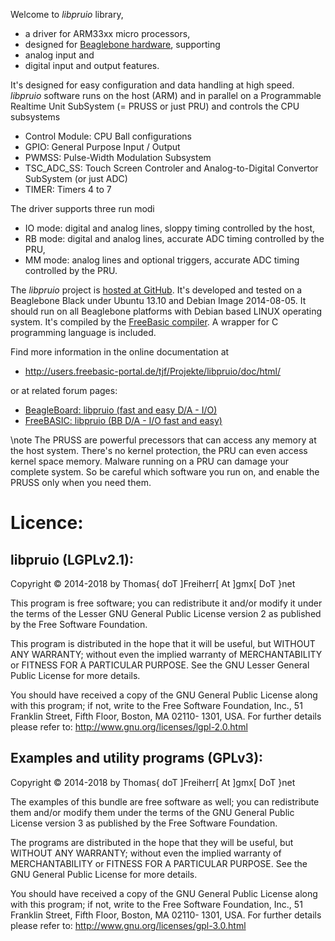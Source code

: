 Welcome to *libpruio* library,

- a driver for ARM33xx micro processors,
- designed for [Beaglebone hardware](http://www.beaglebone.org), supporting
- analog input and
- digital input and output features.

It's designed for easy configuration and data handling at high speed.
*libpruio* software runs on the host (ARM) and in parallel on a
Programmable Realtime Unit SubSystem (= PRUSS or just PRU) and controls
the CPU subsystems

- Control Module: CPU Ball configurations
- GPIO: General Purpose Input / Output
- PWMSS: Pulse-Width Modulation Subsystem
- TSC_ADC_SS: Touch Screen Controler and Analog-to-Digital Convertor SubSystem (or just ADC)
- TIMER: Timers 4 to 7

The driver supports three run modi

- IO mode: digital and analog lines, sloppy timing controlled by the host,
- RB mode: digital and analog lines, accurate ADC timing controlled by the PRU,
- MM mode: analog lines and optional triggers, accurate ADC timing controlled by the PRU.

The *libpruio* project is [hosted at GitHub](https://github.com/DTJF/libpruio). It's
developed and tested on a Beaglebone Black under Ubuntu 13.10 and
Debian Image 2014-08-05. It should run on all Beaglebone platforms with
Debian based LINUX operating system. It's compiled by the [FreeBasic
compiler](http://www.freebasic.net). A wrapper for C programming
language is included.

Find more information in the online documentation at

- http://users.freebasic-portal.de/tjf/Projekte/libpruio/doc/html/

or at related forum pages:

- [BeagleBoard: libpruio (fast and easy D/A - I/O)](https://groups.google.com/forum/#!category-topic/beagleboard/CN5qKSmPIbc)
- [FreeBASIC: libpruio (BB D/A - I/O fast and easy)](http://www.freebasic.net/forum/viewtopic.php?f=14&t=22501)

\note The PRUSS are powerful precessors that can access any memory at
      the host system. There's no kernel protection, the PRU can even
      access kernel space memory. Malware running on a PRU can damage
      your complete system. So be careful which software you run on,
      and enable the PRUSS only when you need them.

Licence:
========

libpruio (LGPLv2.1):
--------------------------

Copyright &copy; 2014-2018 by Thomas{ doT ]Freiherr[ At ]gmx[ DoT }net

This program is free software; you can redistribute it and/or modify it
under the terms of the Lesser GNU General Public License version 2 as
published by the Free Software Foundation.

This program is distributed in the hope that it will be useful, but
WITHOUT ANY WARRANTY; without even the implied warranty of
MERCHANTABILITY or FITNESS FOR A PARTICULAR PURPOSE. See the GNU Lesser
General Public License for more details.

You should have received a copy of the GNU General Public License
along with this program; if not, write to the Free Software
Foundation, Inc., 51 Franklin Street, Fifth Floor, Boston, MA 02110-
1301, USA. For further details please refer to:
http://www.gnu.org/licenses/lgpl-2.0.html


Examples and utility programs (GPLv3):
--------------------------------------

Copyright &copy; 2014-2018 by Thomas{ doT ]Freiherr[ At ]gmx[ DoT }net

The examples of this bundle are free software as well; you can
redistribute them and/or modify them under the terms of the GNU
General Public License version 3 as published by the Free Software
Foundation.

The programs are distributed in the hope that they will be useful, but
WITHOUT ANY WARRANTY; without even the implied warranty of
MERCHANTABILITY or FITNESS FOR A PARTICULAR PURPOSE. See the GNU
General Public License for more details.

You should have received a copy of the GNU General Public License
along with this program; if not, write to the Free Software
Foundation, Inc., 51 Franklin Street, Fifth Floor, Boston, MA 02110-
1301, USA. For further details please refer to:
http://www.gnu.org/licenses/gpl-3.0.html
